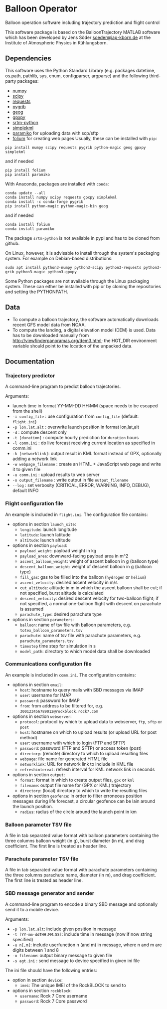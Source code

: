 # Balloon Operator

Balloon operation software including trajectory prediction and flight control

This software package is based on the BalloonTrajectory MATLAB software which
has been developed by Jens Söder <soeder@iap-kborn.de> at the Institute of
Atmospheric Physics in Kühlungsborn.


## Dependencies

This software uses the Python Standard Library (e.g. packages datetime, os.path,
pathlib, sys, enum, configparser, argparse) and the following third-party packages:
* [numpy](http://www.numpy.org)
* [scipy](http://www.scipy.org)
* [requests](http://python-requests.org)
* [pygrib](https://github.com/jswhit/pygrib)
* [geog](https://github.com/jwass/geog)
* [gpxpy](https://github.com/tkrajina/gpxpy)
* [srtm-python](https://github.com/aatishnn/srtm-python)
* [simplekml](https://github.com/eisoldt/simplekml)
* [paramiko](https://github.com/paramiko/paramiko) for uploading data with scp/sftp
* [folium](https://github.com/python-visualization/folium) for creating web pages
Usually, these can be installed with `pip`:
```
pip install numpy scipy requests pygrib python-magic geog gpxpy simplekml
```
and if needed
```
pip install folium
pip install paramiko
```
With Anaconda, packages are installed with `conda`:
```
conda update --all
conda install numpy scipy requests gpxpy simplekml
conda install -c conda-forge pygrib
pip install python-magic python-magic-bin geog
```
and if needed
```
conda install folium
conda install paramiko
```
The package `srtm-python` is not available in pypi and has to be cloned from github.

On Linux, however, it is advisable to install through the system's packaging
system. For example on Debian-based distributions:
```
sudo apt install python3-numpy python3-scipy python3-requests python3-grib python3-magic python3-gpxpy
```
Some Python packages are not available through the Linux packaging system.
These can either be installed with pip or by cloning the repositories and setting
the PYTHONPATH.


## Data
* To compute a balloon trajectory, the software automatically downloads recent
  GFS model data from NOAA.
* To compute the landing, a digital elevation model (DEM) is used. Data has to
  be downloaded manually from http://viewfinderpanoramas.org/dem3.html; the
  HGT_DIR environment variable should point to the location of the unpacked data.


## Documentation

### Trajectory predictor

A command-line program to predict balloon trajectories.

Arguments:
* launch time in format YY-MM-DD HH:MM (space needs to be escaped from the shell)
* `-i config_file` : use configuration from `config_file` (default: `flight.ini`)
* `-p lon,lat,alt` : overwrite launch position in format lon,lat,alt
* `-d` : compute descent only
* `-t [duration]` : compute hourly prediction for `duration` hours
* `-l comm.ini` : do live forcast receiving current location as specified in comm.ini
* `-k [networklink]`: output result in KML format instead of GPX, optionally adding a network link
* `-w webpage_filename` : create an HTML + JavaScript web page and write it to given file
* `-u comm.ini` : upload results to web server
* `-o output_filename` : write output in file `output_filename`
* `--log` : set verbosity (CRITICAL, ERROR, WARNING, INFO, DEBUG), default INFO

### Flight configuration file

An example is included in `flight.ini`. The configuration file contains:
* options in section `launch_site`:
    * `longitude`: launch longitude
    * `latitude`: launch latitude
    * `altitude`: launch altitude
* options in section `payload`:
    * `payload_weight`: payload weight in kg
    * `payload_area`: downward-facing payload area in m^2
    * `ascent_balloon_weight`: weight of ascent balloon in g (balloon type)
    * `descent_balloon_weight`: weight of descent balloon in g (balloon type)
    * `fill_gas`: gas to be filled into the balloon (`hydrogen` or `helium`)
    * `ascent_velocity`: desired ascent velocity in m/s
    * `cut_altitude`: altitude in m in which the ascent balloon shall be cut; if not specified, burst altitude is calculated
    * `descent_velocity`: desired descent velocity for two-balloon flight; if not specified, a normal one-balloon flight with descent on parachute is assumed
    * `parachute_type`: desired parachute type
* options in section `parameters`:
    * `balloon`: name of tsv file with balloon parameters, e.g. `totex_balloon_parameters.tsv`
    * `parachute`: name of tsv file with parachute parameters, e.g. `parachute_parameters.tsv`
    * `timestep` time step for simulation in s
    * `model_path`: directory to which model data shall be downloaded

### Communications configuration file

An example is included in `comm.ini`. The configuration contains:
* options in section `email`:
    * `host`: hostname to query mails with SBD messages via IMAP
    * `user`: username for IMAP
    * `password`: password for IMAP
    * `from`: from address to be filtered for, e.g. `300123456789012@rockblock.rock7.com`
* options in section `webserver`:
    * `protocol`: protocol by which to upload data to webserver, `ftp`, `sftp` or `post`
    * `host`: hostname on which to upload results (or upload URL for post method)
    * `user`: username with which to login (FTP and SFTP)
    * `password`: password (FTP and SFTP) or access token (post)
    * `directory`: (remote) directory to which to upload resulting files
    * `webpage`: file name for generated HTML file
    * `networklink`: URL for network link to include in KML file
    * `refreshinterval`: refresh interval for KML network link in seconds
* options in section `output`:
    * `format`: format in which to create output files, `gpx` or `kml`
    * `filename`: output file name for (GPX or KML) trajectory
    * `directory`: (local) directory to which to write the resulting files
* options in section `geofence`: in order to filter erroneous position messages
  during life forecast, a circular geofence can be lain around the launch position.
    * `radius`: radius of the circle around the launch point in km

### Balloon parameter TSV file

A file in tab separated value format with balloon parameters containing the
three columns balloon weight (in g), burst diameter (in m), and drag coefficient.
The first line is treated as header line.

### Parachute parameter TSV file

A file in tab separated value format with parachute parameters containing the
three columns parachute name, diameter (in m), and drag coefficient.
The first line is treated as header line.

### SBD message generator and sender

A command-line program to encode a binary SBD message and optionally send it to a mobile device.

Arguments:
* `-p lon,lat,alt`: include given position in message
* `-t [YY-mm-ddTHH:MM:SS]`: include time in message (now if now string specified)
* `-u n[,m]`: include userfunction n (and m) in message, where n and m are digits between 1 and 8
* `-o filename`: output binary message to given file
* `-s agt.ini` : send message to device specified in given ini file

The ini file should have the following entries:
* option in section `device`:
    * `imei`: The unique IMEI of the RockBLOCK to send to
* options in section `rockblock`:
    * `username`: Rock 7 Core username
    * `password`: Rock 7 Core password
